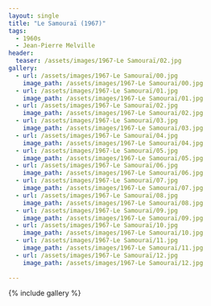```yaml
---
layout: single
title: "Le Samouraï (1967)"
tags:
  - 1960s 
  - Jean-Pierre Melville
header:
  teaser: /assets/images/1967-Le Samouraï/02.jpg
gallery:
  - url: /assets/images/1967-Le Samouraï/00.jpg
    image_path: /assets/images/1967-Le Samouraï/00.jpg  
  - url: /assets/images/1967-Le Samouraï/01.jpg
    image_path: /assets/images/1967-Le Samouraï/01.jpg
  - url: /assets/images/1967-Le Samouraï/02.jpg
    image_path: /assets/images/1967-Le Samouraï/02.jpg
  - url: /assets/images/1967-Le Samouraï/03.jpg
    image_path: /assets/images/1967-Le Samouraï/03.jpg
  - url: /assets/images/1967-Le Samouraï/04.jpg
    image_path: /assets/images/1967-Le Samouraï/04.jpg
  - url: /assets/images/1967-Le Samouraï/05.jpg
    image_path: /assets/images/1967-Le Samouraï/05.jpg
  - url: /assets/images/1967-Le Samouraï/06.jpg
    image_path: /assets/images/1967-Le Samouraï/06.jpg
  - url: /assets/images/1967-Le Samouraï/07.jpg
    image_path: /assets/images/1967-Le Samouraï/07.jpg
  - url: /assets/images/1967-Le Samouraï/08.jpg
    image_path: /assets/images/1967-Le Samouraï/08.jpg
  - url: /assets/images/1967-Le Samouraï/09.jpg
    image_path: /assets/images/1967-Le Samouraï/09.jpg
  - url: /assets/images/1967-Le Samouraï/10.jpg
    image_path: /assets/images/1967-Le Samouraï/10.jpg
  - url: /assets/images/1967-Le Samouraï/11.jpg
    image_path: /assets/images/1967-Le Samouraï/11.jpg
  - url: /assets/images/1967-Le Samouraï/12.jpg
    image_path: /assets/images/1967-Le Samouraï/12.jpg
 
---
```

{% include gallery %}
